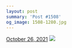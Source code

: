```yaml
---
layout: post
summary: 'Post #1508'
og_image: 1508-1280.jpg
---
```


<p>
  <time>
    <a href="/1508">October 26, 2021</a>
  </time>
  <a href="/1508">
    <img src="{{ site.assets_url }}/1508-640.jpg" srcset="{{ site.assets_url }}/1508-320.jpg 320w, {{ site.assets_url }}/1508-640.jpg 640w, {{ site.assets_url }}/1508-960.jpg 960w, {{ site.assets_url }}/1508-1280.jpg 1280w" sizes="(min-width: 700px) 50vw, calc(100vw - 2rem)" />
  </a>
</p>
